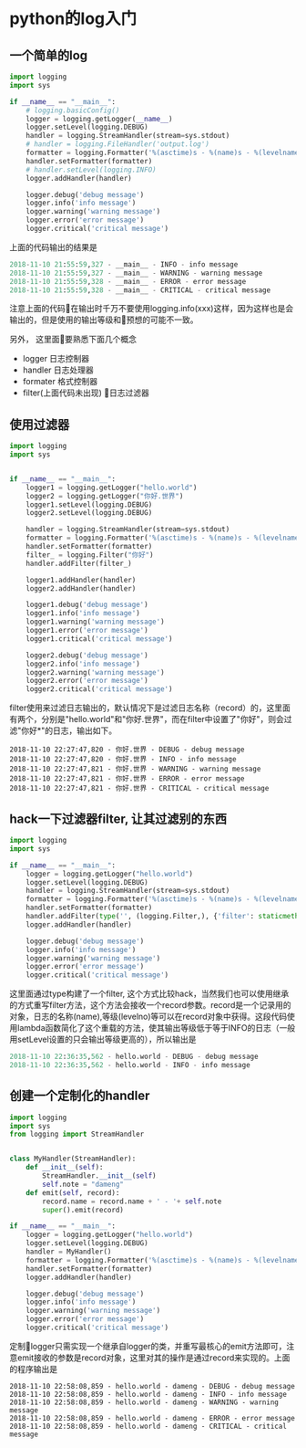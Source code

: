 # python的log入门

## 一个简单的log

```python
import logging
import sys

if __name__ == "__main__":
    # logging.basicConfig()
    logger = logging.getLogger(__name__) 
    logger.setLevel(logging.DEBUG)
    handler = logging.StreamHandler(stream=sys.stdout)
    # handler = logging.FileHandler('output.log')
    formatter = logging.Formatter('%(asctime)s - %(name)s - %(levelname)s - %(message)s')
    handler.setFormatter(formatter)
    # handler.setLevel(logging.INFO)
    logger.addHandler(handler)

    logger.debug('debug message')
    logger.info('info message')
    logger.warning('warning message')
    logger.error('error message')
    logger.critical('critical message')
```
上面的代码输出的结果是
```python
2018-11-10 21:55:59,327 - __main__ - INFO - info message
2018-11-10 21:55:59,327 - __main__ - WARNING - warning message
2018-11-10 21:55:59,328 - __main__ - ERROR - error message
2018-11-10 21:55:59,328 - __main__ - CRITICAL - critical message
```
注意上面的代码在输出时千万不要使用logging.info(xxx)这样，因为这样也是会输出的，但是使用的输出等级和预想的可能不一致。


另外， 这里面要熟悉下面几个概念
- logger     日志控制器
- handler    日志处理器
- formater   格式控制器
- filter(上面代码未出现)   日志过滤器


## 使用过滤器
```python
import logging
import sys


if __name__ == "__main__":
    logger1 = logging.getLogger("hello.world") 
    logger2 = logging.getLogger("你好.世界") 
    logger1.setLevel(logging.DEBUG)
    logger2.setLevel(logging.DEBUG)

    handler = logging.StreamHandler(stream=sys.stdout)
    formatter = logging.Formatter('%(asctime)s - %(name)s - %(levelname)s - %(message)s')
    handler.setFormatter(formatter)
    filter_ = logging.Filter("你好")
    handler.addFilter(filter_)

    logger1.addHandler(handler)
    logger2.addHandler(handler)

    logger1.debug('debug message')
    logger1.info('info message')
    logger1.warning('warning message')
    logger1.error('error message')
    logger1.critical('critical message')

    logger2.debug('debug message')
    logger2.info('info message')
    logger2.warning('warning message')
    logger2.error('error message')
    logger2.critical('critical message')
```
filter使用来过滤日志输出的，默认情况下是过滤日志名称（record）的，这里面有两个，分别是"hello.world"和"你好.世界"，而在filter中设置了"你好"，则会过滤"你好*"的日志，输出如下。
```
2018-11-10 22:27:47,820 - 你好.世界 - DEBUG - debug message
2018-11-10 22:27:47,820 - 你好.世界 - INFO - info message
2018-11-10 22:27:47,821 - 你好.世界 - WARNING - warning message
2018-11-10 22:27:47,821 - 你好.世界 - ERROR - error message
2018-11-10 22:27:47,821 - 你好.世界 - CRITICAL - critical message
```

## hack一下过滤器filter, 让其过滤别的东西
```python
import logging
import sys

if __name__ == "__main__":
    logger = logging.getLogger("hello.world") 
    logger.setLevel(logging.DEBUG)
    handler = logging.StreamHandler(stream=sys.stdout)
    formatter = logging.Formatter('%(asctime)s - %(name)s - %(levelname)s - %(message)s')
    handler.setFormatter(formatter)
    handler.addFilter(type('', (logging.Filter,), {'filter': staticmethod(lambda r: r.levelno <= logging.INFO)}))
    logger.addHandler(handler)

    logger.debug('debug message')
    logger.info('info message')
    logger.warning('warning message')
    logger.error('error message')
    logger.critical('critical message')
```
这里面通过type构建了一个filter, 这个方式比较hack，当然我们也可以使用继承的方式重写filter方法，这个方法会接收一个record参数。record是一个记录用的对象，日志的名称(name),等级(levelno)等可以在record对象中获得。这段代码使用lambda函数简化了这个重载的方法，使其输出等级低于等于INFO的日志（一般用setLevel设置的只会输出等级更高的），所以输出是
```python
2018-11-10 22:36:35,562 - hello.world - DEBUG - debug message
2018-11-10 22:36:35,562 - hello.world - INFO - info message
```

## 创建一个定制化的handler
```python
import logging
import sys
from logging import StreamHandler


class MyHandler(StreamHandler):
    def __init__(self):
        StreamHandler.__init__(self)
        self.note = "dameng"
    def emit(self, record):
        record.name = record.name + ' - '+ self.note 
        super().emit(record)

if __name__ == "__main__":
    logger = logging.getLogger("hello.world") 
    logger.setLevel(logging.DEBUG)
    handler = MyHandler()
    formatter = logging.Formatter('%(asctime)s - %(name)s - %(levelname)s - %(message)s')
    handler.setFormatter(formatter)
    logger.addHandler(handler)

    logger.debug('debug message')
    logger.info('info message')
    logger.warning('warning message')
    logger.error('error message')
    logger.critical('critical message')
```
定制logger只需实现一个继承自logger的类，并重写最核心的emit方法即可，注意emit接收的参数是record对象，这里对其的操作是通过record来实现的。上面的程序输出是
```
2018-11-10 22:58:08,859 - hello.world - dameng - DEBUG - debug message
2018-11-10 22:58:08,859 - hello.world - dameng - INFO - info message
2018-11-10 22:58:08,859 - hello.world - dameng - WARNING - warning message
2018-11-10 22:58:08,859 - hello.world - dameng - ERROR - error message
2018-11-10 22:58:08,859 - hello.world - dameng - CRITICAL - critical message
```

